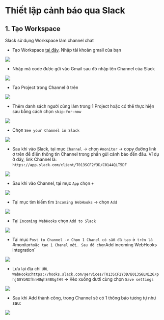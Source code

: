 # Thiết lập cảnh báo qua Slack
## 1. Tạo Workspace
Slack sử dụng Workspace làm channel chat 

- Tạo Workspace [tại đây](https://slack.com/create#email). Nhập tài khoản gmail của bạn

<img src=https://i.imgur.com/gqORgiC.png>

- Nhập mã code được gửi vào Gmail sau đó nhập tên Channel của Slack

<img src=https://i.imgur.com/3cVU18E.png>

- Tạo Project trong Channel ở trên

<img src=https://i.imgur.com/GaMqboR.png>

- Thêm danh sách người cùng làm trong 1 Project hoặc có thể thực hiện sau bằng cách chọn `skip-for-now`

<img src=https://i.imgur.com/2neUzUC.png>

- Chọn `See your Channel in Slack`

<img src=https://i.imgur.com/HUaIKJ5.png>

- Sau khi vào Slack, tại mục `Channel` -> chọn `#monitor` -> copy đường link ơ trên để điền thông tin Channel trong phần gửi cảnh báo đến đâu. Ví dụ ở đây, link Channel là: `https://app.slack.com/client/T013SCF2Y3D/C0144QLT5DF`

<img src=https://i.imgur.com/M0mcC7g.png>

- Sau khi vào Channel, tại mục `App` chọn `+`

<img src=https://i.imgur.com/QeWIlPW.png>

- Tại mục tìm kiếm tìm `Incoming WebHooks` -> chọn `Add`

<img src=https://i.imgur.com/75YKmYI.png>

- Tại `Incoming WebHooks` chọn `Add to Slack`

<img src=https://i.imgur.com/xE2xH6U.png>

- Tại mục `Post to Channel -> Chọn 1 Chanel có sẵn đã tạo ở trên là `#monitor` hoặc tạo 1 Chanel mới. Sau đó chọn `Add incoming WebHooks integration`

<img src=https://i.imgur.com/fHxPYHk.png>

- Lưu lại địa chỉ `URL WebHooks`:`https://hooks.slack.com/services/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` -> Kéo xuống dưới cùng chọn `Save settings`

<img src=https://i.imgur.com/ugi47TM.png>

- Sau khi Add thành công, trong Channel sẽ có 1 thông báo tương tự như sau:

<img src=https://i.imgur.com/iaNvS6I.png>
